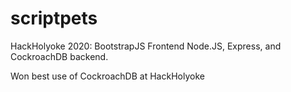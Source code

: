 # scriptpets

HackHolyoke 2020:
  BootstrapJS Frontend
  Node.JS, Express, and CockroachDB backend.

Won best use of CockroachDB at HackHolyoke
